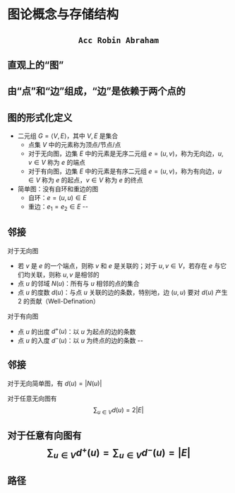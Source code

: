 # 图论概念与存储结构
$$
\texttt{Acc Robin Abraham}
$$
--
## 直观上的“图”
由“点”和“边”组成，“边”是依赖于两个点的
---
## 图的形式化定义
- 二元组 $G=\langle V,E\rangle$，其中 $V,E$ 是集合
    - 点集 $V$ 中的元素称为顶点/节点/点
    - 对于无向图，边集 $E$ 中的元素是无序二元组 $e=(u,v)$，称为无向边，$u,v\in V$ 称为 $e$ 的端点
    - 对于有向图，边集 $E$ 中的元素是有序二元组 $e=(u,v)$，称为有向边，$u\in V$ 称为 $e$ 的起点，$v\in V$ 称为 $e$ 的终点
- 简单图：没有自环和重边的图
    - 自环：$e=(u,u)\in E$
    - 重边：$e_1=e_2\in E$
--
## 邻接
对于无向图
- 若 $v$ 是 $e$ 的一个端点，则称 $v$ 和 $e$ 是关联的；对于 $u,v\in V$，若存在 $e$ 与它们均关联，则称 $u,v$ 是相邻的
- 点 $u$ 的邻域 $N(u)$：所有与 $u$ 相邻的点的集合
- 点 $u$ 的度数 $d(u)$：与点 $u$ 关联的边的条数，特别地，边 $(u,u)$ 要对 $d(u)$ 产生 $2$ 的贡献（Well-Defination）

对于有向图
- 点 $u$ 的出度 $d^+(u)$：以 $u$ 为起点的边的条数
- 点 $u$ 的入度 $d^-(u)$：以 $u$ 为终点的边的条数
--
## 邻接

对于无向简单图，有 $d(u)=|N(u)|$

对于任意无向图有
$$
\sum_{u\in V}d(u)=2|E|
$$

对于任意有向图有
$$
\sum_{u\in V}d^+(u)=\sum_{u\in V}d^-(u)=|E|
$$
--
## 路径
